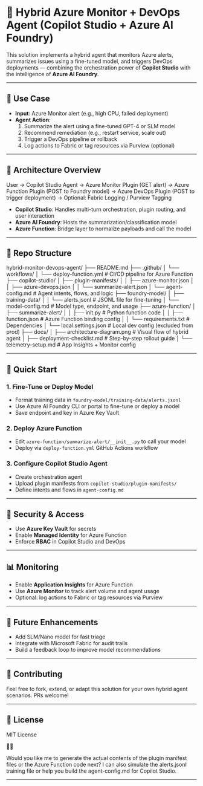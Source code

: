 # 🔧 Hybrid Azure Monitor + DevOps Agent (Copilot Studio + Azure AI Foundry)

This solution implements a hybrid agent that monitors Azure alerts, summarizes issues using a fine-tuned model, and triggers DevOps deployments — combining the orchestration power of **Copilot Studio** with the intelligence of **Azure AI Foundry**.

---

## 📌 Use Case

- **Input**: Azure Monitor alert (e.g., high CPU, failed deployment)
- **Agent Action**:
  1. Summarize the alert using a fine-tuned GPT-4 or SLM model
  2. Recommend remediation (e.g., restart service, scale out)
  3. Trigger a DevOps pipeline or rollback
  4. Log actions to Fabric or tag resources via Purview (optional)

---

## 🧱 Architecture Overview
User → Copilot Studio Agent → Azure Monitor Plugin (GET alert) → Azure Function Plugin (POST to Foundry model) → Azure DevOps Plugin (POST to trigger deployment) → Optional: Fabric Logging / Purview Tagging


- **Copilot Studio**: Handles multi-turn orchestration, plugin routing, and user interaction
- **Azure AI Foundry**: Hosts the summarization/classification model
- **Azure Function**: Bridge layer to normalize payloads and call the model

---

## 📁 Repo Structure
hybrid-monitor-devops-agent/ ├── README.md ├── .github/ │   └── workflows/ │       └── deploy-function.yml         # CI/CD pipeline for Azure Function ├── copilot-studio/ │   ├── plugin-manifests/ │   │   ├── azure-monitor.json │   │   ├── azure-devops.json │   │   └── summarize-alert.json │   └── agent-config.md                 # Agent intents, flows, and logic ├── foundry-model/ │   ├── training-data/ │   │   └── alerts.jsonl                # JSONL file for fine-tuning │   └── model-config.md                 # Model type, endpoint, and usage ├── azure-function/ │   ├── summarize-alert/ │   │   ├── init.py                 # Python function code │   │   ├── function.json               # Azure Function binding config │   │   └── requirements.txt            # Dependencies │   └── local.settings.json             # Local dev config (excluded from prod) ├── docs/ │   ├── architecture-diagram.png        # Visual flow of hybrid agent │   ├── deployment-checklist.md         # Step-by-step rollout guide │   └── telemetry-setup.md              # App Insights + Monitor config

---

## 🚀 Quick Start

### 1. Fine-Tune or Deploy Model
- Format training data in `foundry-model/training-data/alerts.jsonl`
- Use Azure AI Foundry CLI or portal to fine-tune or deploy a model
- Save endpoint and key in Azure Key Vault

### 2. Deploy Azure Function
- Edit `azure-function/summarize-alert/__init__.py` to call your model
- Deploy via `deploy-function.yml` GitHub Actions workflow

### 3. Configure Copilot Studio Agent
- Create orchestration agent
- Upload plugin manifests from `copilot-studio/plugin-manifests/`
- Define intents and flows in `agent-config.md`

---

## 🔐 Security & Access

- Use **Azure Key Vault** for secrets
- Enable **Managed Identity** for Azure Function
- Enforce **RBAC** in Copilot Studio and DevOps

---

## 📊 Monitoring

- Enable **Application Insights** for Azure Function
- Use **Azure Monitor** to track alert volume and agent usage
- Optional: log actions to Fabric or tag resources via Purview

---

## 🧠 Future Enhancements

- Add SLM/Nano model for fast triage
- Integrate with Microsoft Fabric for audit trails
- Build a feedback loop to improve model recommendations

---

## 🤝 Contributing

Feel free to fork, extend, or adapt this solution for your own hybrid agent scenarios. PRs welcome!

---

## 📄 License

MIT License



Would you like me to generate the actual contents of the plugin manifest files or the Azure Function code next? I can also simulate the alerts.jsonl training file or help you build the agent-config.md for Copilot Studio.

---

